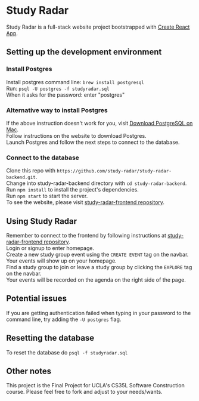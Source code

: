 # Study Radar

Study Radar is a full-stack website project bootstrapped with [Create React App](https://github.com/facebook/create-react-app).

## Setting up the development environment 

### Install Postgres

Install postgres command line: ``brew install postgresql``\
Run: ``psql -U postgres -f studyradar.sql ``\
When it asks for the password: enter "postgres"

### Alternative way to install Postgres

If the above instruction doesn't work for you, visit [Download PostgreSQL on Mac](https://postgresapp.com/downloads.html).\
Follow instructions on the website to download Postgres.\
Launch Postgres and follow the next steps to connect to the database.

### Connect to the database

Clone this repo with `https://github.com/study-radar/study-radar-backend.git`.\
Change into study-radar-backend directory with `cd study-radar-backend`.\
Run `npm install` to install the project's dependencies.\
Run `npm start` to start the server.\
To see the website, please visit [study-radar-frontend repository](https://github.com/study-radar/study-radar-frontend).

## Using Study Radar

Remember to connect to the frontend by following instructions at [study-radar-frontend repository](https://github.com/study-radar/study-radar-frontend).\
Login or signup to enter homepage.\
Create a new study group event using the `CREATE EVENT` tag on the navbar.\
Your events will show up on your homepage.\
Find a study group to join or leave a study group by clicking the `EXPLORE` tag on the navbar.\
Your events will be recorded on the agenda on the right side of the page.

## Potential issues

If you are getting authentication failed when typing in your password to the command line, try adding the `-U postgres` flag.

## Resetting the database
To reset the database do
`psql -f studyradar.sql`

## Other notes

This project is the Final Project for UCLA's CS35L Software Construction course. Please feel free to fork and adjust to your needs/wants.

